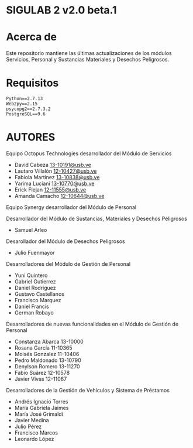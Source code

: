 # SIGULAB 2 v2.0 beta.1

# Acerca de
Este repositorio mantiene las últimas actualizaciones de los módulos Servicios, Personal y Sustancias Materiales y Desechos Peligrosos.

# Requisitos
```
Python==2.7.13
Web2py==2.15
psycopg2==2.7.3.2
PostgreSQL==9.6 
```

# AUTORES
Equipo Octopus Technologies desarrollador del Módulo de Servicios
- David Cabeza <13-10191@usb.ve>
- Lautaro Villalón <12-10427@usb.ve>
- Fabiola Martínez <13-10838@usb.ve>
- Yarima Luciani <13-10770@usb.ve>
- Erick Flejan <12-11555@usb.ve>
- Amanda Camacho <12-10644@usb.ve>

Equipo Synergy desarrollador del Módulo de Personal

Desarrollador del Módulo de Sustancias, Materiales y Desechos Peligrosos
- Samuel Arleo

Desarollador del Módulo de Desechos Peligrosos
- Julio Fuenmayor

Desarrolladores del Módulo de Gestión de Personal
- Yuni Quintero
- Gabriel Gutierrez
- Daniel Rodríguez
- Gustavo Castellanos
- Francisco Marquez
- Daniel Francis
- German Robayo

Desarrolladores de nuevas funcionalidades en el Módulo de Gestión de Personal
- Constanza Abarca 13-10000
- Rosana García 11-10365
- Moisés Gonzalez 11-10406
- Pedro Maldonado 13-10790
- Denylson Romero 13-11270
- Fabio Suárez 12-10578
- Javier Vivas 12-11067

Desarrolladores de la Gestión de Vehículos y Sistema de Préstamos
- Andrés Ignacio Torres
- María Gabriela Jaimes
- María José Grimaldi
- Javier Medina
- Julio Pérez
- Francisco Marcos
- Leonardo López

